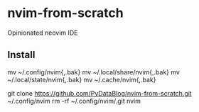 # nvim-from-scratch

Opinionated neovim IDE

## Install

mv ~/.config/nvim{,.bak}
mv ~/.local/share/nvim{,.bak}
mv ~/.local/state/nvim{,.bak}
mv ~/.cache/nvim{,.bak}

git clone https://github.com/PyDataBlog/nvim-from-scratch.git   ~/.config/nvim
rm -rf ~/.config/nvim/.git
nvim